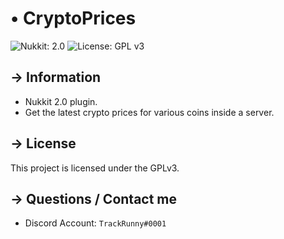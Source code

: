 <!-- MAIN TITLE -->
# • CryptoPrices

<!-- BADGES -->
![Nukkit: 2.0](https://img.shields.io/badge/nukkit-2.0-red?style=flat-square)
![License: GPL v3](https://img.shields.io/badge/license-GPLv3-blue.svg?style=flat-square)

<!-- KEY INFORMATION HEADER -->
## → Information

* Nukkit 2.0 plugin.
* Get the latest crypto prices for various coins inside a server.

<!-- LICENSE INFO -->
## → License

  This project is licensed under the GPLv3.

<!-- END OF README -->
## → Questions / Contact me

* Discord Account: `TrackRunny#0001`